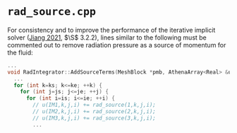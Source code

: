 # `rad_source.cpp`

For consistency and to improve the performance of the iterative implicit solver ([Jiang 2021](https://ui.adsabs.harvard.edu/abs/2021ApJS..253...49J/abstract), $\S$ 3.2.2), lines similar to the following must be commented out to remove radiation pressure as a source of momentum for the fluid:

```cpp
...
void RadIntegrator::AddSourceTerms(MeshBlock *pmb, AthenaArray<Real> &u) {
  ...
  for (int k=ks; k<=ke; ++k) {
    for (int j=js; j<=je; ++j) {
      for (int i=is; i<=ie; ++i) {
        // u(IM1,k,j,i) += rad_source(1,k,j,i);
        // u(IM2,k,j,i) += rad_source(2,k,j,i);
        // u(IM3,k,j,i) += rad_source(3,k,j,i);
        ...
```
